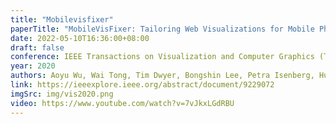 ```yaml
---
title: "Mobilevisfixer"
paperTitle: "MobileVisFixer: Tailoring Web Visualizations for Mobile Phones Leveraging an Explainable Reinforcement Learning Framework"
date: 2022-05-10T16:36:00+08:00
draft: false
conference: IEEE Transactions on Visualization and Computer Graphics (TVCG)
year: 2020
authors: Aoyu Wu, Wai Tong, Tim Dwyer, Bongshin Lee, Petra Isenberg, Huamin Qu
link: https://ieeexplore.ieee.org/abstract/document/9229072
imgSrc: img/vis2020.png
video: https://www.youtube.com/watch?v=7vJkxLGdRBU
---
```


